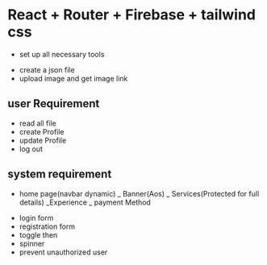 # React + Router + Firebase + tailwind css

- set up all necessary tools

* create a json file
* upload image and get image link

## user Requirement

- read all file
- create Profile
- update Profile
- log out

## system requirement

- home page(navbar dynamic)
  _ Banner(Aos)
  _ Services(Protected for full details)
  _Experience
  _ payment Method

* login form
* registration form
* toggle then
* spinner
* prevent unauthorized user
